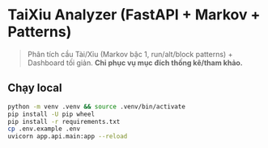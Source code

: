 # TaiXiu Analyzer (FastAPI + Markov + Patterns)

> Phân tích cầu Tài/Xỉu (Markov bậc 1, run/alt/block patterns) + Dashboard tối giản. **Chỉ phục vụ mục đích thống kê/tham khảo.**

## Chạy local
```bash
python -m venv .venv && source .venv/bin/activate
pip install -U pip wheel
pip install -r requirements.txt
cp .env.example .env
uvicorn app.api.main:app --reload